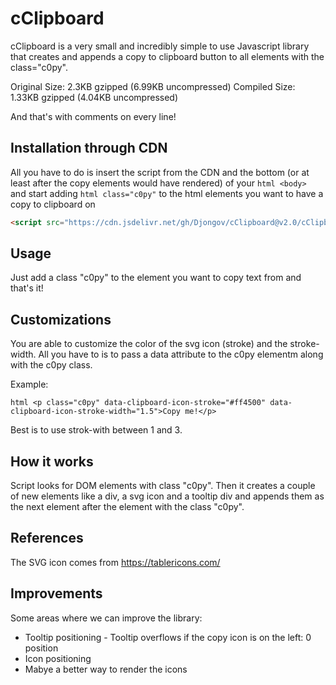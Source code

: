 # cClipboard
cClipboard is a very small and incredibly simple to use Javascript library that creates and appends a copy to clipboard button to all elements with the class="c0py".

Original Size:	2.3KB gzipped (6.99KB uncompressed) Compiled Size:	1.33KB gzipped (4.04KB uncompressed)

And that's with comments on every line!

## Installation through CDN

All you have to do is insert the script from the CDN and the bottom (or at least after the copy elements would have rendered) of your ```html <body> ``` and start adding ```html class="c0py"``` to the html elements you want to have a copy to clipboard on

```html
<script src="https://cdn.jsdelivr.net/gh/Djongov/cClipboard@v2.0/cClipboard.min.js" integrity="sha384-N75xYewFG0GqtAc5o5bbXvYjs3pxwDndG9KhOWEltGXfqlx7MKOdIB6FLifDxF+a" crossorigin="anonymous"></script>
```
## Usage
Just add a class "c0py" to the element you want to copy text from and that's it!

## Customizations
You are able to customize the color of the svg icon (stroke) and the stroke-width. All you have to is to pass a data attribute to the c0py elementm along with the c0py class.

Example:

```html <p class="c0py" data-clipboard-icon-stroke="#ff4500" data-clipboard-icon-stroke-width="1.5">Copy me!</p> ```

Best is to use strok-with between 1 and 3.

## How it works
Script looks for DOM elements with class "c0py". Then it creates a couple of new elements like a div, a svg icon and a tooltip div and appends them as the next element after the element with the class "c0py".

## References
The SVG icon comes from https://tablericons.com/

## Improvements
Some areas where we can improve the library:
- Tooltip positioning - Tooltip overflows if the copy icon is on the left: 0 position
- Icon positioning
- Mabye a better way to render the icons